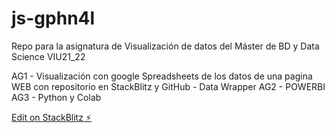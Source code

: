 # js-gphn4l
Repo para la asignatura de Visualización de datos del Máster de BD y Data Science VIU21_22

AG1 - Visualización con google Spreadsheets de los datos de una pagina WEB con repositorio en StackBlitz y GitHub - Data Wrapper
AG2 - POWERBI
AG3 - Python y Colab

[Edit on StackBlitz ⚡️](https://stackblitz.com/edit/js-gphn4l)
